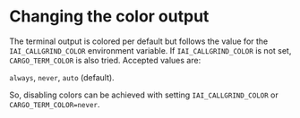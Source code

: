 # Changing the color output

The terminal output is colored per default but follows the value for the
`IAI_CALLGRIND_COLOR` environment variable. If `IAI_CALLGRIND_COLOR` is not set,
`CARGO_TERM_COLOR` is also tried. Accepted values are:

`always`, `never`, `auto` (default).

So, disabling colors can be achieved with setting `IAI_CALLGRIND_COLOR` or
`CARGO_TERM_COLOR=never`.
